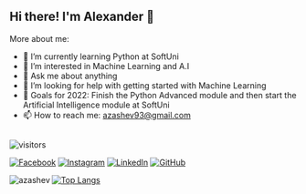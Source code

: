 ## Hi there! I'm Alexander 👋

More about me:
- 🌱 I’m currently learning Python at SoftUni
- 🤖 I’m interested in Machine Learning and A.I
- 💬 Ask me about anything
- 🤔 I’m looking for help with getting started with Machine Learning
- 🚀 Goals for 2022: Finish the Python Advanced module and then start the Artificial Intelligence module at SoftUni
- 📫 How to reach me: azashev93@gmail.com
##
![visitors](https://visitor-badge.glitch.me/badge?page_id=azashev)

[![Facebook](https://img.shields.io/badge/-Facebook-00B2FF?style=flat-square&logo=Facebook&logoColor=white)](https://www.facebook.com/azashev/)
[![Instagram](https://img.shields.io/badge/-Instagram-e4405f?style=flat-square&logo=Instagram&logoColor=white)](https://www.instagram.com/aleksander.zashev/) 
[![LinkedIn](https://img.shields.io/badge/-LinkedIn-0e76a8?style=flat-square&logo=Linkedin&logoColor=white)](https://www.linkedin.com/in/alexander-zashev-a52968235/) 
[![GitHub](https://img.shields.io/badge/-Github-000000?style=flat-square&logo=Github&logoColor=white)](https://github.com/azashev)

<p>
  <!-- <summary>:zap: GitHub Stats</summary> -->
  <img align="left" src="https://github-readme-stats.vercel.app/api?username=azashev&show_icons=true&title_color=58a6ff&text_color=58a6ff&bg_color=ffffff&locale=en" alt="azashev" />
  
[![Top Langs](https://github-readme-stats.vercel.app/api/top-langs/?username=azashev&layout=compact)](https://github.com/azashev/github-readme-stats)


  
